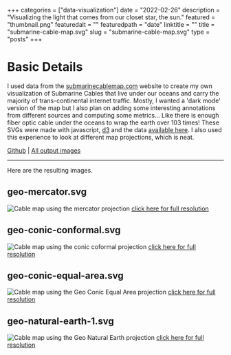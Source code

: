 +++
categories = ["data-visualization"]
date = "2022-02-26"
description = "Visualizing the light that comes from our closet star, the sun."
featured = "thumbnail.png"
featuredalt = ""
featuredpath = "date"
linktitle = ""
title = "submarine-cable-map.svg"
slug = "submarine-cable-map.svg"
type = "posts"
+++

# Basic Details
I used data from the [submarinecablemap.com](https://submarinecablemap.com) website to create my own visualization of Submarine Cables that live under our oceans and carry the majority of trans-continental internet traffic. Mostly, I wanted a 'dark mode' version of the map but I also plan on adding some interesting annotations from different sources and computing some metrics... Like there is enough fiber optic cable under the oceans to wrap the earth over 103 times! These SVGs were made with javascript, [d3](https://d3js.org) and the data [available here](https://github.com/telegeography/www.submarinecablemap.com). I also used this experience to look at different map projections, which is neat.


[Github](https://github.com/sudorandom/submarine-cable-map) | [All output images](https://github.com/sudorandom/tree/main/output)

-------

Here are the resulting images.

## geo-mercator.svg
![Cable map using the mercator projection](geo-mercator.svg "geo-mercator.svg")
[click here for full resolution](geo-mercator.svg)

## geo-conic-conformal.svg

![Cable map using the conic coformal projection](geo-conic-conformal.svg "geo-conic-conformal.svg")
[click here for full resolution](geo-conic-conformal.svg)

## geo-conic-equal-area.svg
![Cable map using the Geo Conic Equal Area projection](geo-conic-equal-area.svg "geo-conic-equal-area.svg")
[click here for full resolution](geo-conic-equal-area.svg)

## geo-natural-earth-1.svg
![Cable map using the Geo Natural Earth projection](geo-natural-earth-1.svg "geo-natural-earth-1")
[click here for full resolution](geo-natural-earth-1.svg)
